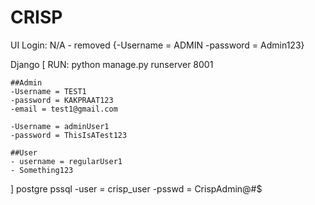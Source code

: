 # CRISP
UI Login: 
    N/A - removed
    {-Username = ADMIN
    -password = Admin123}

Django 
[
RUN:  python manage.py runserver 8001

    ##Admin
    -Username = TEST1
    -password = KAKPRAAT123
    -email = test1@gmail.com

    -Username = adminUser1
    -password = ThisIsATest123

    ##User
    - username = regularUser1
    - Something123

    
]
postgre pssql
    -user = crisp_user
    -psswd = CrispAdmin@#$
